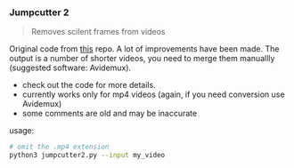 ### Jumpcutter 2

> Removes scilent frames from videos

Original code from <a href="https://github.com/carykh/jumpcutter">this</a> repo. A lot of improvements have been made. The output is a number of shorter videos, you need to merge them manuallly (suggested software: Avidemux).

- check out the code for more details.
- currently works only for mp4 videos (again, if you need conversion use Avidemux)
- some comments are old and may be inaccurate

usage:
```bash
# omit the .mp4 extension
python3 jumpcutter2.py --input my_video
```

